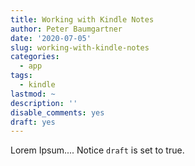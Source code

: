 ```yaml
---
title: Working with Kindle Notes
author: Peter Baumgartner
date: '2020-07-05'
slug: working-with-kindle-notes
categories:
  - app
tags:
  - kindle
lastmod: ~
description: ''
disable_comments: yes
draft: yes
---
```


Lorem Ipsum....
Notice `draft` is set to true.
